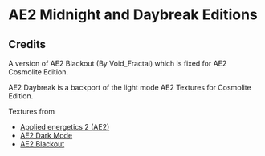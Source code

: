 # AE2 Midnight and Daybreak Editions

## Credits
A version of AE2 Blackout (By Void_Fractal) which is fixed for AE2 Cosmolite Edition.

AE2 Daybreak is a backport of the light mode AE2 Textures for Cosmolite Edition.

Textures from
- [Applied energetics 2 (AE2)](https://www.curseforge.com/minecraft/mc-mods/applied-energistics-2)
- [AE2 Dark Mode](https://www.curseforge.com/minecraft/texture-packs/ae2-dark-mode)
- [AE2 Blackout](https://www.curseforge.com/minecraft/texture-packs/ae2-blackout)

